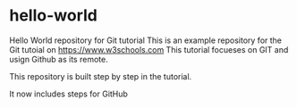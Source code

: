 # hello-world
Hello World repository for Git tutorial
This is an example repository for the Git tutoial on https://www.w3schools.com
This tutorial focueses on GIT and usign Github as its remote.

This repository is built step by step in the tutorial.

It now includes steps for GitHub


